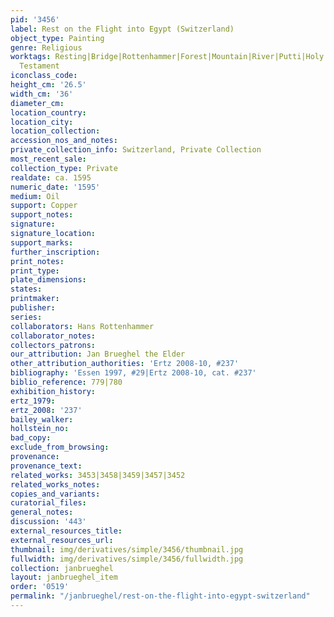 ```yaml
---
pid: '3456'
label: Rest on the Flight into Egypt (Switzerland)
object_type: Painting
genre: Religious
worktags: Resting|Bridge|Rottenhammer|Forest|Mountain|River|Putti|Holy family|New
  Testament
iconclass_code:
height_cm: '26.5'
width_cm: '36'
diameter_cm:
location_country:
location_city:
location_collection:
accession_nos_and_notes:
private_collection_info: Switzerland, Private Collection
most_recent_sale:
collection_type: Private
realdate: ca. 1595
numeric_date: '1595'
medium: Oil
support: Copper
support_notes:
signature:
signature_location:
support_marks:
further_inscription:
print_notes:
print_type:
plate_dimensions:
states:
printmaker:
publisher:
series:
collaborators: Hans Rottenhammer
collaborator_notes:
collectors_patrons:
our_attribution: Jan Brueghel the Elder
other_attribution_authorities: 'Ertz 2008-10, #237'
bibliography: 'Essen 1997, #29|Ertz 2008-10, cat. #237'
biblio_reference: 779|780
exhibition_history:
ertz_1979:
ertz_2008: '237'
bailey_walker:
hollstein_no:
bad_copy:
exclude_from_browsing:
provenance:
provenance_text:
related_works: 3453|3458|3459|3457|3452
related_works_notes:
copies_and_variants:
curatorial_files:
general_notes:
discussion: '443'
external_resources_title:
external_resources_url:
thumbnail: img/derivatives/simple/3456/thumbnail.jpg
fullwidth: img/derivatives/simple/3456/fullwidth.jpg
collection: janbrueghel
layout: janbrueghel_item
order: '0519'
permalink: "/janbrueghel/rest-on-the-flight-into-egypt-switzerland"
---
```

